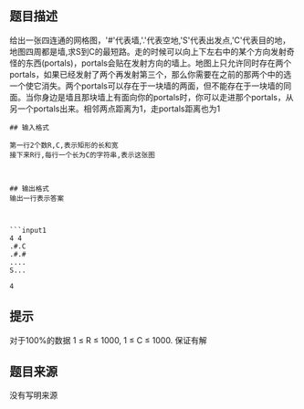 


## 题目描述
给出一张四连通的网格图，'#'代表墙,'.'代表空地,'S'代表出发点,'C'代表目的地，地图四周都是墙,求S到C的最短路。走的时候可以向上下左右中的某个方向发射奇怪的东西(portals)，portals会贴在发射方向的墙上。地图上只允许同时存在两个portals，如果已经发射了两个再发射第三个，那么你需要在之前的那两个中的选一个使它消失。两个portals可以存在于一块墙的两面，但不能存在于一块墙的同面。当你身边是墙且那块墙上有面向你的portals时，你可以走进那个portals，从另一个portals出来。相邻两点距离为1，走portals距离也为1

```
## 输入格式

第一行2个数R,C,表示矩形的长和宽
接下来R行,每行一个长为C的字符串,表示这张图



## 输出格式
输出一行表示答案



```input1
4 4
.#.C
.#.#
....
S...
```

```output1
4

```
## 提示

对于100%的数据 1 ≤ R ≤ 1000, 1 ≤ C ≤ 1000.
保证有解

## 题目来源
没有写明来源
								
							
						
					
				
				
				
			
		
	
